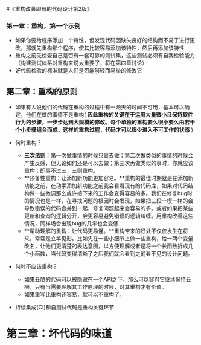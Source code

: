 <!--
 * @Date: 2022-01-07 23:58:47
 * @LastEditors: Lewis
 * @LastEditTime: 2022-01-07 23:58:47
     -->

#《重构改善即有的代码设计第2版》

### 第一章：重构，第一个示例

- 如果你要给程序添加一个特性，但发现代码因缺失良好的结构而不易于进行更改，那就先重构那个程序，使其比较容易添加该特性，然后再添加该特性
- 重构之前先检查自己是否有一套可靠的测试集，这些测试必须有自我检验能力（构建测试体系对重构来说太重要了，将在第四章讨论）
- 好代码检验的标准就是人们是否能够轻而易举的修改它

## 第二章：重构的原则

- 如果有人说他们的代码在重构的过程中有一两天的时间不可用，基本可以确定，他们在做的事情不是重构( **因此重构的关键在于运用大量微小且保持软件行为的步骤，一步步达到大规模的修改。每个单独的重构要么很小要么由若干个小步骤组合而成，这样的重构过程，代码才可以很少进入不可工作的状态** )
- 何时重构？

  - **三次法则**：第一次做事情的时候只管去做；第二次做类似的事情的时候会产生反感，但无论如何还是可以去做；第三次再做类似的事时，你就应该重构；即事不过三，三则重构。
  - **预备性重构：让添加新功能更加容易。**重构的最佳时期就是在添加新功能之前，在动手添加新功能之前我会看看现有的代码库，如果对代码结构做一些微调那么或许接下来的工作会变得容易的多。我们在修复bug时的情况也是一样，在寻找问题的根因时会发现，如果把三段一模一样的会导致错误的代码合并到一起，修复问题起来会容易的多。或者如果把某些更新和查询的逻辑分开，会更容易避免错误的逻辑纠缠。用重构改善这些情况，同样场合出现bug的几率也会变低
  - **帮助理解的重构：让代码更易懂。**重构带来的好处不仅仅发生在将来，常常是立竿见影。比如先在一些小细节上做一些重构，给一两个变量改名，让他们更清楚的表达意图，以方便理解或者是将一个长函数拆成几个小函数，当代码变得清晰了之后我们就会看到之前看不见的设计问题。

- 何时不应该重构？
  - 如果丑陋的代码可以被隐藏在一个API之下，那么可以容忍它继续保持丑陋，只有当需要理解其工作原理的时候，对其重构才有价值。
  - 如果重写比重构还容易，就可以不重构了。
- 持续集成(CI)和自测试代码是重构关键环节


# 第三章：坏代码的味道

